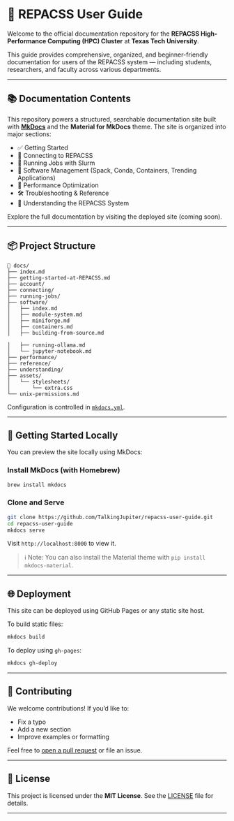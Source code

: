 # 🧠 REPACSS User Guide

Welcome to the official documentation repository for the **REPACSS High-Performance Computing (HPC) Cluster** at **Texas Tech University**.

This guide provides comprehensive, organized, and beginner-friendly documentation for users of the REPACSS system — including students, researchers, and faculty across various departments.

---

## 📚 Documentation Contents

This repository powers a structured, searchable documentation site built with **[MkDocs](https://www.mkdocs.org/)** and the **Material for MkDocs** theme. The site is organized into major sections:

- ✅ Getting Started
- 🔐 Connecting to REPACSS
- 🧮 Running Jobs with Slurm
- 💾 Software Management (Spack, Conda, Containers, Trending Applications)
- 🚀 Performance Optimization
- 🛠 Troubleshooting & Reference
- 🧠 Understanding the REPACSS System

Explore the full documentation by visiting the deployed site (coming soon).

---

## 📦 Project Structure

```
📁 docs/
├── index.md
├── getting-started-at-REPACSS.md
├── account/
├── connecting/
├── running-jobs/
├── software/
│   ├── index.md
│   ├── module-system.md
│   ├── miniforge.md
│   ├── containers.md
│   ├── building-from-source.md

│   ├── running-ollama.md
│   └── jupyter-notebook.md
├── performance/
├── reference/
├── understanding/
├── assets/
│   └── stylesheets/
│       └── extra.css
└── unix-permissions.md
```

Configuration is controlled in [`mkdocs.yml`](mkdocs.yml).

---

## 🚀 Getting Started Locally

You can preview the site locally using MkDocs:

### Install MkDocs (with Homebrew)
```bash
brew install mkdocs
```

### Clone and Serve
```bash
git clone https://github.com/TalkingJupiter/repacss-user-guide.git
cd repacss-user-guide
mkdocs serve
```

Visit `http://localhost:8000` to view it.

> ℹ️ Note: You can also install the Material theme with `pip install mkdocs-material`.

---

## 🌐 Deployment

This site can be deployed using GitHub Pages or any static site host.

To build static files:

```bash
mkdocs build
```

To deploy using `gh-pages`:

```bash
mkdocs gh-deploy
```

---

## 🤝 Contributing

We welcome contributions! If you’d like to:

- Fix a typo
- Add a new section
- Improve examples or formatting

Feel free to [open a pull request](https://github.com/nsfcac/repacss-user-guide/pulls) or file an issue.

---

## 📜 License

This project is licensed under the **MIT License**. See the [LICENSE](LICENSE) file for details.

---

